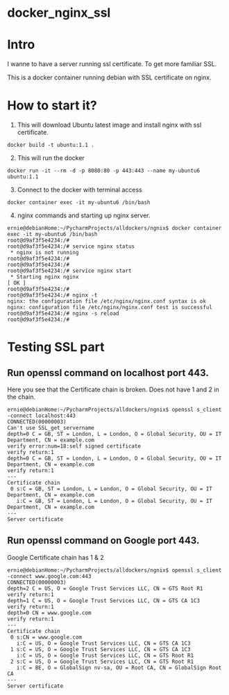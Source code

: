 # docker_nginx_ssl

# Intro  

I wanne to have a server running ssl certificate. To get more familiar SSL.

This is a docker container running debian with SSL certificate on nginx.

# How to start it?

1. This will download Ubuntu latest image and install nginx with ssl certificate.
``` 
docker build -t ubuntu:1.1 . 
```

2. This will run the docker 
``` 
docker run -it --rm -d -p 8080:80 -p 443:443 --name my-ubuntu6 ubuntu:1.1 
``` 

3. Connect to the docker with terminal access
```
docker container exec -it my-ubuntu6 /bin/bash
```

4. nginx commands and starting up nginx server. 

```
ernie@debianHome:~/PycharmProjects/alldockers/ngnix$ docker container exec -it my-ubuntu6 /bin/bash
root@d9af3f5e4234:/#
root@d9af3f5e4234:/# service nginx status
 * nginx is not running
root@d9af3f5e4234:/#
root@d9af3f5e4234:/#
root@d9af3f5e4234:/# service nginx start
 * Starting nginx nginx                                                                                                                                                  [ OK ]
root@d9af3f5e4234:/#
root@d9af3f5e4234:/# nginx -t
nginx: the configuration file /etc/nginx/nginx.conf syntax is ok
nginx: configuration file /etc/nginx/nginx.conf test is successful
root@d9af3f5e4234:/# nginx -s reload
root@d9af3f5e4234:/#
```


# Testing SSL part

## Run openssl command on localhost port 443.
Here you see that the Certificate chain is broken. Does not have 1 and 2 in the chain.


```
ernie@debianHome:~/PycharmProjects/alldockers/ngnix$ openssl s_client -connect localhost:443
CONNECTED(00000003)
Can't use SSL_get_servername
depth=0 C = GB, ST = London, L = London, O = Global Security, OU = IT Department, CN = example.com
verify error:num=18:self signed certificate
verify return:1
depth=0 C = GB, ST = London, L = London, O = Global Security, OU = IT Department, CN = example.com
verify return:1
---
Certificate chain
 0 s:C = GB, ST = London, L = London, O = Global Security, OU = IT Department, CN = example.com
   i:C = GB, ST = London, L = London, O = Global Security, OU = IT Department, CN = example.com
---
Server certificate
```


## Run openssl command on Google port 443.
Google Certificate chain has 1 & 2
```
ernie@debianHome:~/PycharmProjects/alldockers/ngnix$ openssl s_client -connect www.google.com:443
CONNECTED(00000003)
depth=2 C = US, O = Google Trust Services LLC, CN = GTS Root R1
verify return:1
depth=1 C = US, O = Google Trust Services LLC, CN = GTS CA 1C3
verify return:1
depth=0 CN = www.google.com
verify return:1
---
Certificate chain
 0 s:CN = www.google.com
   i:C = US, O = Google Trust Services LLC, CN = GTS CA 1C3
 1 s:C = US, O = Google Trust Services LLC, CN = GTS CA 1C3
   i:C = US, O = Google Trust Services LLC, CN = GTS Root R1
 2 s:C = US, O = Google Trust Services LLC, CN = GTS Root R1
   i:C = BE, O = GlobalSign nv-sa, OU = Root CA, CN = GlobalSign Root CA
---
Server certificate
```


